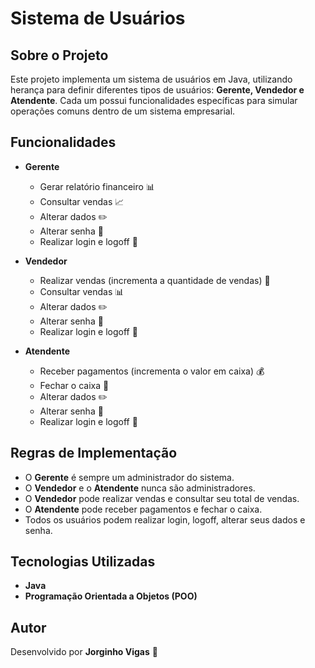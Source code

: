 # Sistema de Usuários

## Sobre o Projeto
Este projeto implementa um sistema de usuários em Java, utilizando herança para definir diferentes tipos de usuários: **Gerente, Vendedor e Atendente**. Cada um possui funcionalidades específicas para simular operações comuns dentro de um sistema empresarial.

## Funcionalidades

- **Gerente**
  - Gerar relatório financeiro 📊
  - Consultar vendas 📈
  - Alterar dados ✏️
  - Alterar senha 🔑
  - Realizar login e logoff 🔄

- **Vendedor**
  - Realizar vendas (incrementa a quantidade de vendas) 🛒
  - Consultar vendas 📊
  - Alterar dados ✏️
  - Alterar senha 🔑
  - Realizar login e logoff 🔄

- **Atendente**
  - Receber pagamentos (incrementa o valor em caixa) 💰
  - Fechar o caixa 🔐
  - Alterar dados ✏️
  - Alterar senha 🔑
  - Realizar login e logoff 🔄

## Regras de Implementação
- O **Gerente** é sempre um administrador do sistema.
- O **Vendedor** e o **Atendente** nunca são administradores.
- O **Vendedor** pode realizar vendas e consultar seu total de vendas.
- O **Atendente** pode receber pagamentos e fechar o caixa.
- Todos os usuários podem realizar login, logoff, alterar seus dados e senha.

## Tecnologias Utilizadas
- **Java**
- **Programação Orientada a Objetos (POO)**

## Autor
Desenvolvido por **Jorginho Vigas** 🚀

